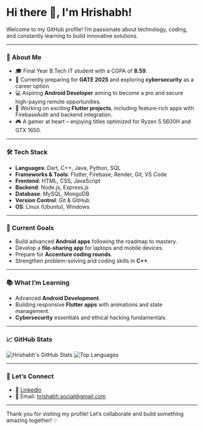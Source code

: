 # Hi there 👋, I'm Hrishabh!

Welcome to my GitHub profile! I’m passionate about technology, coding, and constantly learning to build innovative solutions.

---

### 🚀 About Me
- 🎓 Final Year B.Tech IT student with a CGPA of **8.59**.
- 🌱 Currently preparing for **GATE 2025** and exploring **cybersecurity** as a career option.
- 💻 Aspiring **Android Developer** aiming to become a pro and secure high-paying remote opportunities.
- 🔧 Working on exciting **Flutter projects**, including feature-rich apps with FirebaseAuth and backend integration.
- 🎮 A gamer at heart – enjoying titles optimized for Ryzen 5 5600H and GTX 1650.

---

### 🛠️ Tech Stack
- **Languages**: Dart, C++, Java, Python, SQL
- **Frameworks & Tools**: Flutter, Firebase, Render, Git, VS Code
- **Frontend**: HTML, CSS, JavaScript
- **Backend**: Node.js, Express.js
- **Database**: MySQL, MongoDB
- **Version Control**: Git & GitHub
- **OS**: Linux (Ubuntu), Windows

---

### 🌟 Current Goals
- Build advanced **Android apps** following the roadmap to mastery.
- Develop a **file-sharing app** for laptops and mobile devices.
- Prepare for **Accenture coding rounds**.
- Strengthen problem-solving and coding skills in **C++**.

---

### 📚 What I’m Learning
- Advanced **Android Development**.
- Building responsive **Flutter apps** with animations and state management.
- **Cybersecurity** essentials and ethical hacking fundamentals.

---

### 📈 GitHub Stats
![Hrishabh's GitHub Stats](https://github-readme-stats.vercel.app/api?username=USERNAME-HRISH-ABH&show_icons=true&theme=radical)
![Top Languages](https://github-readme-stats.vercel.app/api/top-langs/?username=USERNAME-HRISH-ABH&layout=compact&theme=radical)

---

### 💬 Let’s Connect
- 💼 [LinkedIn](https://www.linkedin.com/in/hrish-abh/)
- 📧 Email: [hrishabh.social@gmail.com](mailto:hrishabh.social@gmail.com)

---

Thank you for visiting my profile! Let’s collaborate and build something amazing together! ✨
